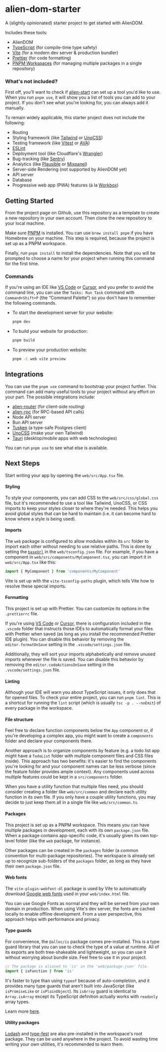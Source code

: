 # alien-dom-starter

A (slightly opinionated) starter project to get started with AlienDOM.

Includes these tools:

- AlienDOM
- [TypeScript](https://www.typescriptlang.org/) (for compile-time type safety)
- [Vite](https://vitejs.dev/) (for a modern dev server & production bundler)
- [Prettier](https://prettier.io/) (for code formatting)
- [PNPM Workspaces](https://pnpm.io/workspaces) (for managing multiple packages in a single repository)

### What's not included?

First off, you'll want to check if [alien-start](https://github.com/alloc/alien-start) can set up a tool you'd like to use. When you run `pnpm use`, it will show you a list of tools you can add to your project. If you don't see what you're looking for, you can always add it manually.

To remain widely applicable, this starter project does not include the following:

- Routing
- Styling framework (like [Tailwind](https://tailwindcss.com/) or [UnoCSS](https://unocss.dev/))
- Testing framework (like [Vitest](https://vitest.dev/) or [AVA](https://github.com/avajs/ava))
- [ESLint](https://eslint.org/)
- Deployment tool (like Cloudflare's [Wrangler](https://developers.cloudflare.com/workers/wrangler/))
- Bug-tracking (like [Sentry](https://sentry.io/))
- Analytics (like [Plausible](https://plausible.io/) or [Mixpanel](https://mixpanel.com/))
- Server-side Rendering (not supported by AlienDOM yet)
- API server
- Database
- Progressive web app (PWA) features (à la [Workbox](https://developer.chrome.com/docs/workbox/))

## Getting Started

From the project page on Github, use this repository as a template to create a new repository in your own account. Then clone the new repository to your local machine.

Make sure [PNPM](https://pnpm.io/installation) is installed. You can use `brew install pnpm` if you have Homebrew on your machine. This step is required, because the project is set up as a PNPM workspace.

Finally, run `pnpm install` to install the dependencies. Note that you will be prompted to choose a name for your project when running this command for the first time.

### Commands

If you're using an IDE like [VS Code](https://code.visualstudio.com/) or [Cursor](https://cursor.sh/), and you prefer to avoid the command line, you can use the `Tasks: Run Task` command with `Command+Shift+P` (the “Command Palette”) so you don't have to remember the following commands.

- To start the development server for your website:

  ```sh
  pnpm dev
  ```

- To build your website for production:

  ```sh
  pnpm build
  ```

- To preview your production website:

  ```sh
  pnpm -C web vite preview
  ```

## Integrations

You can use the `pnpm use` command to bootstrap your project further. This command can add many useful tools to your project without any effort on your part. The possible integrations include:

- [alien-router](https://github.com/alloc/alien-router) (for client-side routing)
- [alien-rpc](https://github.com/alloc/alien-rpc) (for RPC-based API calls)
- Node API server
- Bun API server
- [Tusken](https://github.com/alloc/tusken) (a type-safe Postgres client)
- [UnoCSS](https://unocss.dev/) (make your own Tailwind)
- [Tauri](https://tauri.app/) (desktop/mobile apps with web technologies)

You can run `pnpm use` to see what else is available.

## Next Steps

Start writing your app by opening the `web/src/App.tsx` file.

#### Styling

To style your components, you can add CSS to the `web/src/css/global.css` file, but it's recommended to use a tool like Tailwind, UnoCSS, or CSS imports to keep your styles closer to where they're needed. This helps you avoid global styles that can be hard to maintain (i.e. it can become hard to know where a style is being used).

#### Imports

The `web` package is configured to allow modules within its `src` folder to import each other without needing to use relative paths. This is done by setting the [`baseUrl`](https://www.typescriptlang.org/tsconfig/#baseUrl) in the `web/tsconfig.json` file. For example, if you have a component in `web/src/components/MyComponent.tsx`, you can import it in `web/src/App.tsx` like this:

```ts
import { MyComponent } from 'components/MyComponent'
```

Vite is set up with the `vite-tsconfig-paths` plugin, which tells Vite how to resolve these special imports.

#### Formatting

This project is set up with Prettier. You can customize its options in the `.prettierrc` file.

If you're using [VS Code](https://code.visualstudio.com/) or [Cursor](https://cursor.sh/), there is configuration included in the `.vscode` folder that instructs those IDEs to automatically format your files with Prettier when saved (as long as you install the recommended Prettier IDE plugin). You can disable this behavior by removing the `editor.formatOnSave` setting in the `.vscode/settings.json` file.

Additionally, they will sort your imports alphabetically and remove unused imports whenever the file is saved. You can disable this behavior by removing the `editor.codeActionsOnSave` setting in the `.vscode/settings.json` file.

#### Linting

Although your IDE will warn you about TypeScript issues, it only does that for opened files. To check your entire project, you can run `pnpm lint`. This is a shortcut for running the `lint` script (which is usually `tsc -p . --noEmit`) of every package in the workspace.

#### File structure

Feel free to declare function components below the `App` component or, if you're developing a complex app, you might want to create a `components` folder and declare your components there.

Another approach is to organize components by feature (e.g. a todo list app might have a `TodoList` folder with multiple component files and CSS files inside). This approach has two benefits: it's easier to find the components you're looking for and your component names can be less verbose (since the feature folder provides ample context). Any components used across multiple features could be kept in a `src/components` folder.

When you have a utility function that multiple files need, you should consider creating a folder like `web/src/common` and declare each utility function in its own file. If you only have a couple utility functions, you may decide to just keep them all in a single file like `web/src/common.ts`.

#### Packages

This project is set up as a PNPM workspace. This means you can have multiple packages in development, each with its own `package.json` file. When a package contains app-specific code, it's usually given its own top-level folder (like the `web` package, for instance).

Other packages can be created in the `packages` folder (a common convention for multi-package repositories). The workspace is already set up to recognize sub-folders of the `packages` folder, as long as they have their own `package.json` file.

#### Web fonts

The `vite-plugin-webfont-dl` package is used by Vite to automatically download [Google web fonts](https://fonts.google.com/) used in your `web/index.html` file.

You can use Google Fonts as normal and they will be served from your own domain in production. When using Vite's dev server, the fonts are cached locally to enable offline development. From a user perspective, this approach helps with performance and privacy.

#### Type guards

For convenience, the `@alloc/is` package comes pre-installed. This is a type guard library that you can use to check the type of a value at runtime. All of its exports are both tree-shakeable and lightweight, so you can use it without worrying about bundle size. Feel free to use it in your project.

```ts
// The package is aliased to 'is' in the 'web/package.json' file.
import { isFunction } from 'is'
```

It's faster to type than using `typeof` because of auto-completion, and it provides many type guards that aren't built into JavaScript (like `isPromiseLike` or `isPlainObject`). Its `isArray` guard is identical to `Array.isArray` except its TypeScript definition actually works with `readonly` array types.

Learn more [here](https://github.com/alloc/is).

#### Utility packages

[Lodash](https://lodash.com/) and [type-fest](https://github.com/sindresorhus/type-fest) are also pre-installed in the workspace's root package. They can be used anywhere in the project. To avoid wasting time writing your own utilities, it's recommended to learn them.
